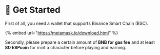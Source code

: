 # 🚀 Get Started

First of all, you need a wallet that supports Binance Smart Chain (BSC).

{% embed url="https://metamask.io/download.html" %}

Secondly, please prepare a certain amount of **BNB for gas fee** and at least **80 ESPcoin** for mint a character before playing and earning.&#x20;

